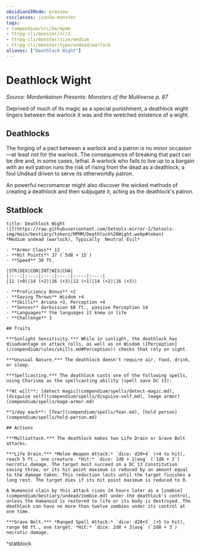 ```yaml
---
obsidianUIMode: preview
cssclasses: json5e-monster
tags:
- compendium/src/5e/mpmm
- ttrpg-cli/monster/cr/3
- ttrpg-cli/monster/size/medium
- ttrpg-cli/monster/type/undead/warlock
aliases: ["Deathlock Wight"]
---
```

# Deathlock Wight
*Source: Mordenkainen Presents: Monsters of the Multiverse p. 87*  

Deprived of much of its magic as a special punishment, a deathlock wight lingers between the warlock it was and the wretched existence of a wight.

## Deathlocks

The forging of a pact between a warlock and a patron is no minor occasion—at least not for the warlock. The consequences of breaking that pact can be dire and, in some cases, lethal. A warlock who fails to live up to a bargain with an evil patron runs the risk of rising from the dead as a deathlock, a foul Undead driven to serve its otherworldly patron.

An powerful necromancer might also discover the wicked methods of creating a deathlock and then subjugate it, acting as the deathlock's patron.

## Statblock

```ad-statblock
title: Deathlock Wight
![](https://raw.githubusercontent.com/5etools-mirror-2/5etools-img/main/bestiary/tokens/MPMM/Deathlock%20Wight.webp#token)
*Medium undead (warlock), Typically  Neutral Evil*

- **Armor Class** 12 
- **Hit Points** 37 (`5d8 + 15`)
- **Speed** 30 ft.

|STR|DEX|CON|INT|WIS|CHA|
|:---:|:---:|:---:|:---:|:---:|:---:|
|11 (+0)|14 (+2)|16 (+3)|12 (+1)|14 (+2)|16 (+3)|

- **Proficiency Bonus** +2
- **Saving Throws** Wisdom +4
- **Skills** Arcana +3, Perception +4
- **Senses** darkvision 60 ft., passive Perception 14
- **Languages** the languages it knew in life
- **Challenge** 3

## Traits

***Sunlight Sensitivity.*** While in sunlight, the deathlock has disadvantage on attack rolls, as well as on Wisdom ([Perception](/compendium/rules/skills.md#Perception)) checks that rely on sight.

***Unusual Nature.*** The deathlock doesn't require air, food, drink, or sleep.

***Spellcasting.*** The deathlock casts one of the following spells, using Charisma as the spellcasting ability (spell save DC 13):

**At will**: [detect magic](compendium/spells/detect-magic.md), [disguise self](compendium/spells/disguise-self.md), [mage armor](compendium/spells/mage-armor.md)

**1/day each**: [fear](compendium/spells/fear.md), [hold person](compendium/spells/hold-person.md)

## Actions

***Multiattack.*** The deathlock makes two Life Drain or Grave Bolt attacks.

***Life Drain.*** *Melee Weapon Attack:* `dice: d20+4` (+4 to hit), reach 5 ft., one creature. *Hit:* `dice: 1d8 + 2|avg` (`1d8 + 2`) necrotic damage. The target must succeed on a DC 13 Constitution saving throw, or its hit point maximum is reduced by an amount equal to the damage taken. This reduction lasts until the target finishes a long rest. The target dies if its hit point maximum is reduced to 0.

A Humanoid slain by this attack rises 24 hours later as a [zombie](compendium/bestiary/undead/zombie.md) under the deathlock's control, unless the Humanoid is restored to life or its body is destroyed. The deathlock can have no more than twelve zombies under its control at one time.

***Grave Bolt.*** *Ranged Spell Attack:* `dice: d20+5` (+5 to hit), range 60 ft., one target. *Hit:* `dice: 2d8 + 3|avg` (`2d8 + 3`) necrotic damage.
```
^statblock